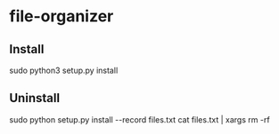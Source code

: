 # file-organizer

## Install

  sudo python3 setup.py install


## Uninstall

  sudo python setup.py install --record files.txt
  cat files.txt | xargs rm -rf
